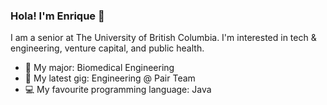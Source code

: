 ### Hola! I'm Enrique 👋

I am a senior at The University of British Columbia. I'm interested in tech & engineering, venture capital, and public health.

- 🧬  My major: Biomedical Engineering
- 💼  My latest gig: Engineering @ Pair Team
- 💻  My favourite programming language: Java



<!--
**42enrique/42enrique** is a ✨ _special_ ✨ repository because its `README.md` (this file) appears on your GitHub profile.

Here are some ideas to get you started:

- 🔭 I’m currently working on ...
- 🌱 I’m currently learning ...
- 👯 I’m looking to collaborate on ...
- 🤔 I’m looking for help with ...
- 💬 Ask me about ...
- 📫 How to reach me: ...
- 😄 Pronouns: ...
- ⚡ Fun fact: ...
-->
